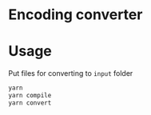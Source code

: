# Encoding converter

# Usage

Put files for converting to `input` folder

```bash
yarn
yarn compile
yarn convert
```
